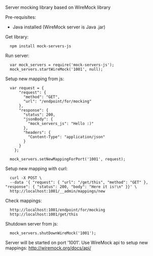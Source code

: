 Server mocking library based on WireMock library

Pre-requisites:
- Java installed (WireMock server is Java .jar)


Get library:
```
  npm install mock-servers-js
```

Run server:
```
  var mock_servers = require('mock-servers-js');
  mock_servers.startWireMock('1001', null);
```

Setup new mapping from js:
```
  var request = {
      "request": {
        "method": "GET",
        "url": "/endpoint/for/mocking"
      },
      "response": {
        "status": 200,
        "jsonBody": {
          "mock_servers_js": "Hello :)"
        },
        "headers": {
          "Content-Type": "application/json"
        }
      }
    };

  mock_servers.setNewMappingForPort('1001', request);
```

Setup new mapping with curl:
```
  curl -X POST \
  --data '{ "request": { "url": "/get/this", "method": "GET" }, "response": { "status": 200, "body": "Here it is!\n" }}' \
  http://localhost:1001/__admin/mappings/new
```

Check mappings:
```
  http://localhost:1001/endpoint/for/mocking
  http://localhost:1001/get/this
```

Shutdown server from js:
```
  mock_servers.shutDownWireMock('1001');
```

Server will be started on port '1001'. Use WireMock api to setup new mappings:
http://wiremock.org/docs/api/
